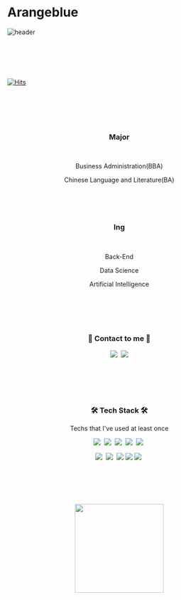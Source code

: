 # Arangeblue


![header](https://capsule-render.vercel.app/api?type=soft&color=gradient&height=150&section=header&text=Arangeblue&fontSize=70&animation=twinkling)


<br>
<br>
<br>
<br>


[![Hits](https://hits.seeyoufarm.com/api/count/incr/badge.svg?url=https%3A%2F%2Fgithub.com%2FkyubokWi%2Fhit-counter&count_bg=%23957EE1&title_bg=%232679BA&icon=&icon_color=%23E7E7E7&title=hits&edge_flat=false)](https://hits.seeyoufarm.com)


<br>
<br>
<br>
<br>


<h3 align="center"> Major </h3>

<br>

<p align="center">Business Administration(BBA) </p>  

<p align="center">Chinese Language and Literature(BA)</p>

<br>
<br>
<br>

<h3 align="center"> Ing </h3>

<br>

<p align="center">Back-End</p>

<p align="center">Data Science</p> 

<p align="center">Artificial Intelligence </p>


<br>
<br>
<br>
<br>

<h3 align="center"> 🎇 Contact to me 🎇 </h3>


<p align="center">
  <a href="https://orangebluestyle.tistory.com/"><img src="https://img.shields.io/badge/Tech%20Blog-11B48A?style=flat-square&logo=Vimeo&logoColor=white&link=https://orangebluestyle.tistory.com/"/></a>&nbsp
  <a href="mailto:wkb1848@gmail.com"><img src="https://img.shields.io/badge/Gmail-d14836?style=flat-square&logo=Gmail&logoColor=white&link=wkb1848@gmail.com"/></a>
</p>

<br>
<br>
<br>
<br>

<h3 align="center">🛠 Tech Stack 🛠</h3>

<p align="center"> Techs that I've used at least once </p>

<p align="center">
  <img src="https://img.shields.io/badge/Python-3766AB?style=flat-square&logo=Python&logoColor=white"/></a>&nbsp
  <img src="https://img.shields.io/badge/TensorFlow-%23FF6F00.svg?style=flat-square&logo=TensorFlow&logoColor=white"/></a>&nbsp 
  <img src="https://img.shields.io/badge/PyTorch-%23EE4C2C.svg?style=flat-square&logo=PyTorch&logoColor=white"/></a>&nbsp
  <img src="https://img.shields.io/badge/Keras-%23D00000.svg?style=flat-square&logo=Keras&logoColor=white"/></a>&nbsp
  <img src="https://img.shields.io/badge/google_colab-F9AB00?style=flat-square&logo=googlecolab&logoColor=white"/></a>&nbsp
</p>

<p align="center">
  <!-- <img src="https://img.shields.io/badge/Java-007396?style=flat-square&logo=Java&logoColor=white"/></a>&nbsp --> 
  <!--<img src="https://img.shields.io/badge/SpringBoot-6DB33F?style=flat-square&logo=Spring&logoColor=white"/></a>&nbsp--> 
  <!--<img src="https://img.shields.io/badge/Django-092E20?style=flat-square&logo=Django&logoColor=white"/></a>&nbsp--> 
  <img src="https://img.shields.io/badge/Flask-000000?style=flat-square&logo=flask&logoColor=white"/></a>&nbsp
  <img src="https://img.shields.io/badge/Mysql-E6B91E?style=flat-square&logo=MySql&logoColor=white"/></a>&nbsp
  <img src="https://img.shields.io/badge/sqlite-%2307405e.svg?style=flat-square&logo=sqlite&logoColor=white"/></a>
  <!--<img src="https://img.shields.io/badge/Bootstrap-563D7C?style=flat-square&logo=bootstrap&logoColor=white"/></a>&nbsp--> 
  <img src="https://img.shields.io/badge/MariaDB-003545?style=flat-square&logo=mariadb&logoColor=white"/></a>
  <!--<img src="https://img.shields.io/badge/React-20232A?style=flat-square&logo=react&logoColor=61DAFB"/></a>&nbsp--> 
  <!--<img src="https://img.shields.io/badge/Javascript-ffb13b?style=flat-square&logo=javascript&logoColor=white"/></a>&nbsp--> 
  <!--<img src="https://img.shields.io/badge/css-1572B6?style=flat-square&logo=css3&logoColor=white"/></a>&nbsp--> 
  <!--<img src="https://img.shields.io/badge/HTML5-E34F26?style=flat-square&logo=html5&logoColor=white"/></a>&nbsp--> 
  <!--<img src="https://img.shields.io/badge/GoogleCloud-%234285F4.svg?style=flat-square&logo=google-cloud&logoColor=white"/></a>&nbsp--> 
  <!--<img src="https://img.shields.io/badge/azure-%230072C6.svg?style=flat-square&logo=azure-devops&logoColor=white"/></a>&nbsp--> 
  <img src="https://img.shields.io/badge/aws-333664?style=flat-square&logo=amazon-aws&logoColor=white"/></a>&nbsp
</p>

<p align="center">
  <!--<img src="https://img.shields.io/badge/Dart-0175C2?style=flat-square&logo=react&logoColor=white"/></a>&nbsp--> 
  <!--<img src="https://img.shields.io/badge/react_native-%2320232a.svg?style=flat-square&logo=dart&logoColor=white"/></a>&nbsp--> 
  <!--<img src="https://img.shields.io/badge/Flutter-%2302569B.svg?style=flat-square&logo=Flutter&logoColor=white"/></a>&nbsp--> 
  <!--<img src="https://img.shields.io/badge/Android%20Studio-3DDC84.svg?style=flat-square&logo=android-studio&logoColor=white"/></a>&nbsp--> 
  <!--<img src="https://img.shields.io/badge/kotlin-%230095D5.svg?style=flat-square&logo=kotlin&logoColor=white"/></a>&nbsp--> 
</p>

<br>
<br>
<br>
<br>


<p align="center">
<img src="https://github-readme-stats.vercel.app/api?username=kyubokWi&show_icons=true&theme=merko" height="200">
</p>
